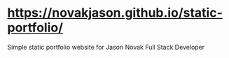 # https://novakjason.github.io/static-portfolio/

Simple static portfolio website for Jason Novak Full Stack Developer
